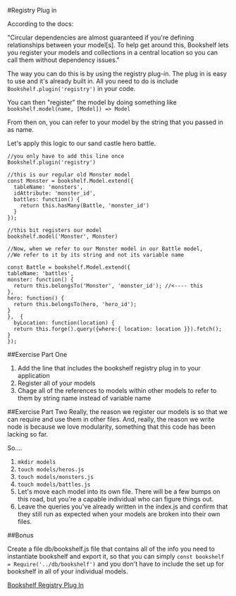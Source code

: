 #Registry Plug in

  According to the docs: 

  "Circular dependencies are almost guaranteed if you're defining relationships between your model[s]. To help get around this, Bookshelf lets you register your models and collections in a central location so you can call them without dependency issues."

  The way you can do this is by using the registry plug-in. The plug in is easy to use and it's already built in. All you need to do is include `Bookshelf.plugin('registry')` in your code.

  You can then "register" the model by doing something like
  `bookshelf.model(name, [Model]) => Model`

  From then on, you can refer to your model by the string that you passed in as name.

  Let's apply this logic to our sand castle hero battle.

  ```
  //you only have to add this line once
  Bookshelf.plugin('registry')

  //this is our regular old Monster model
  const Monster = bookshelf.Model.extend({
    tableName: 'monsters',
    idAttribute: 'monster_id',
    battles: function() {
      return this.hasMany(Battle, 'monster_id')
    }
  });

  //this bit registers our model
  bookshelf.model('Monster', Monster)

  //Now, when we refer to our Monster model in our Battle model,
  //We refer to it by its string and not its variable name

  const Battle = bookshelf.Model.extend({
  tableName: 'battles',
  monster: function() {
    return this.belongsTo('Monster', 'monster_id'); //<---- this 
  },
  hero: function() {
    return this.belongsTo(hero, 'hero_id');
  }
},  {
    byLocation: function(location) {
    return this.forge().query({where:{ location: location }}).fetch();
  }
});

  ``` 

##Exercise Part One
  1. Add the line that includes the bookshelf registry plug in to your application
  1. Register all of your models
  1. Chage all of the references to models within other models to refer to them by string name instead of variable name

##Exercise Part Two
  Really, the reason we register our models is so that we can require and  use them in other files. And, really, the reason we write node is because we love modularity, something that this code has been lacking so far.

  So....

  1. `mkdir models`
  1. `touch models/heros.js`
  1. `touch models/monsters.js`
  1. `touch models/battles.js`
  1. Let's move each model into its own file. There will be a few bumps on this road, but you're a capable individual who can figure things out.
  1. Leave the queries you've already written in the index.js and confirm that they still run as expected when your models are broken into their own files.

##Bonus

  Create a file db/bookshelf.js file that contains all of the info you need to instantiate bookshelf and export it, so that you can simply `const bookshelf = Require('../db/bookshelf')` and you don't have to include the set up for bookshelf in all of your individual models.

  [Bookshelf Registry Plug In](https://github.com/tgriesser/bookshelf/wiki/Plugin:-Model-Registry)
